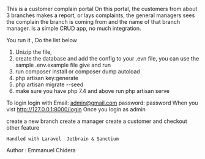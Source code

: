 This is a customer complain portal
On this portal, the customers from about 3 branches makes a report, or lays complaints, the general managers sees the complain the branch is coming from and the name of that branch manager.
Is a simple CRUD app, no much integration.

You run it , Do the list below

1. Unizip the file,
2. create the database and add the config to your .evn file, you can use the sample .env.example file give and run   
3. run composer install or composer dump autoload
4. php artisan key:generate
5. php artisan migrate --seed
6. make sure you have php 7.4 and above
    run php artisan serve

To login 
    login with 
  Email: admin@gmail.com
  password: password
When you vist 
    http://127.0.0.1:8000/login
Once you login as admin

create a new branch
create a manager
create a customer 
and checkout other feature


    Handled with Laravel  Jetbrain & Sanctium

Author : Emmanuel Chidera



